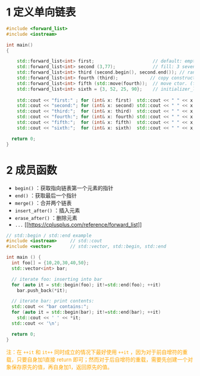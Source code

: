 # 1 定义单向链表

```cpp
#include <forward_list>
#include <iostream>

int main()
{

	std::forward_list<int> first;                      // default: empty
	std::forward_list<int> second (3,77);              // fill: 3 seventy-sevens
	std::forward_list<int> third (second.begin(), second.end()); // range initialization
	std::forward_list<int> fourth (third);            // copy constructor
	std::forward_list<int> fifth (std::move(fourth));  // move ctor. (fourth wasted)
	std::forward_list<int> sixth = {3, 52, 25, 90};    // initializer_list constructor
	
	std::cout << "first:" ; for (int& x: first)  std::cout << " " << x; std::cout << '\n';
	std::cout << "second:"; for (int& x: second) std::cout << " " << x; std::cout << '\n';
	std::cout << "third:";  for (int& x: third)  std::cout << " " << x; std::cout << '\n';
	std::cout << "fourth:"; for (int& x: fourth) std::cout << " " << x; std::cout << '\n';
	std::cout << "fifth:";  for (int& x: fifth)  std::cout << " " << x; std::cout << '\n';
	std::cout << "sixth:";  for (int& x: sixth)  std::cout << " " << x; std::cout << '\n';

  return 0;
}
```

# 2 成员函数
- `begin()` ：获取指向链表第一个元素的指针
- `end()` ：获取最后一个指针
- `merge()` ：合并两个链表
- `insert_after()` ：插入元素
- `erase_after()` ：删除元素
- `...`  [[https://cplusplus.com/reference/forward_list]]

```cpp
// std::begin / std::end example
#include <iostream>     // std::cout
#include <vector>       // std::vector, std::begin, std::end

int main () {
  int foo[] = {10,20,30,40,50};
  std::vector<int> bar;

  // iterate foo: inserting into bar
  for (auto it = std::begin(foo); it!=std::end(foo); ++it)
    bar.push_back(*it);

  // iterate bar: print contents:
  std::cout << "bar contains:";
  for (auto it = std::begin(bar); it!=std::end(bar); ++it)
    std::cout << ' ' << *it;
  std::cout << '\n';

  return 0;
}
```

<font color = orange>注：在 `++it` 和 `it++` 同时成立的情况下最好使用 `++it` ，因为对于前自增符的重载，只要自身加1直接 return 即可；然而对于后自增符的重载，需要先创建一个对象保存原先的值，再自身加1，返回原先的值。</font>


